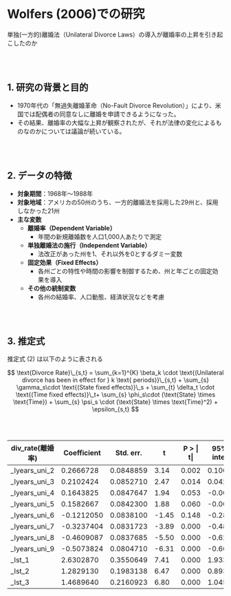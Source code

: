
# Wolfers (2006)での研究
単独(一方的)離婚法（Unilateral Divorce Laws）の導入が離婚率の上昇を引き起こしたのか

<br>
<br>


## 1. 研究の背景と目的
- 1970年代の「無過失離婚革命（No-Fault Divorce Revolution）」により、米国では配偶者の同意なしに離婚を申請できるようになった。
- その結果、離婚率の大幅な上昇が観察されたが、それが法律の変化によるものなのかについては議論が続いている。

<br>
<br>


## 2. データの特徴
- **対象期間**：1968年～1988年
- **対象地域**：アメリカの50州のうち、一方的離婚法を採用した29州と、採用しなかった21州
- **主な変数**
  - **離婚率（Dependent Variable）**  
    - 年間の新規離婚数を人口1,000人あたりで測定
  - **単独離婚法の施行（Independent Variable）**  
    - 法改正があった州を1、それ以外を0とするダミー変数
  - **固定効果（Fixed Effects）**  
    - 各州ごとの特性や時間の影響を制御するため、州と年ごとの固定効果を導入
  - **その他の統制変数**  
    - 各州の結婚率、人口動態、経済状況などを考慮


<br>
<br>

## 3. 推定式

推定式 (2) は以下のように表される


$$
\text{Divorce Rate}\_{s,t} = \sum_{k=1}^{K} \beta_k \cdot \text{(Unilateral divorce has been in effect for } k \text{ periods)}\_{s,t} + \sum_{s} \gamma_s\cdot \text{(State fixed effects)}\_s + \sum_{t} \delta_t \cdot \text{(Time fixed effects)}\_t+ \sum_{s} \phi_s\cdot (\text{State} \times \text{Time}) + \sum_{s} \psi_s \cdot (\text{State} \times \text{Time}^2) + \epsilon_{s,t}
$$




<br>
<br>

| div_rate(離婚率)    | Coefficient      | Std. err.    | t | P > \| t\| |  95% conf interval(l)   | 95% conf interval(U) |
|-----------------|------------|-------------|------|------|----------------------|----------------------|
| _Iyears_uni_2  | 0.2666728  | 0.0848859  | 3.14 | 0.002| 0.1001686           | 0.4331769           |
| _Iyears_uni_3  | 0.2102424  | 0.0852710  | 2.47 | 0.014| 0.0429829           | 0.3775019           |
| _Iyears_uni_4  | 0.1643825  | 0.0847647  | 1.94 | 0.053| -0.0018839          | 0.3306489           |
| _Iyears_uni_5  | 0.1582667  | 0.0842300  | 1.88 | 0.060| -0.0069509          | 0.3234844           |
| _Iyears_uni_6  | -0.1212050 | 0.0838100  | -1.45| 0.148| -0.2855988          | 0.0431887           |
| _Iyears_uni_7  | -0.3237404 | 0.0831723  | -3.89| 0.000| -0.4868832          | -0.1605975          |
| _Iyears_uni_8  | -0.4609087 | 0.0837685  | -5.50| 0.000| -0.6252211          | -0.2965964          |
| _Iyears_uni_9  | -0.5073824 | 0.0804710  | -6.31| 0.000| -0.6652267          | -0.3495382          |
| _Ist_1         | 2.6302870  | 0.3550649  | 7.41 | 0.000| 1.9338250           | 3.3267490           |
| _Ist_2         | 1.2829130  | 0.1983138  | 6.47 | 0.000| 0.8939191           | 1.6719060           |
| _Ist_3         | 1.4689640  | 0.2160923  | 6.80 | 0.000| 1.0450970           | 1.8928300           |
